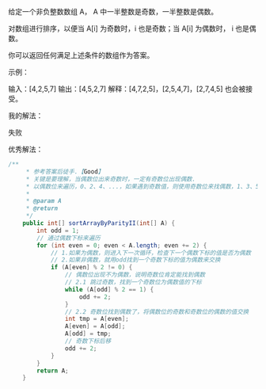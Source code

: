 给定一个非负整数数组 A， A 中一半整数是奇数，一半整数是偶数。

对数组进行排序，以便当 A[i] 为奇数时，i 也是奇数；当 A[i] 为偶数时， i 也是偶数。

你可以返回任何满足上述条件的数组作为答案。

 

示例：

输入：[4,2,5,7]
输出：[4,5,2,7]
解释：[4,7,2,5]，[2,5,4,7]，[2,7,4,5] 也会被接受。



我的解法：

失败



优秀解法：

```java
/**
	 * 参考答案后徒手.【Good】 
	 * 关键是要理解，当偶数位出来奇数时，一定有奇数位出现偶数.
	 * 以偶数位来遍历，0、2、4、...，如果遇到奇数值，则使用奇数位来找偶数，1、3、5...，如果找到了，则交换值； 然后进入下一轮偶数遍历...
	 * 
	 * @param A
	 * @return
	 */
	public int[] sortArrayByParityII(int[] A) {
		int odd = 1;
		// 通过偶数下标来遍历
		for (int even = 0; even < A.length; even += 2) {
			// 1.如果为偶数，则进入下一次循环，检查下一个偶数下标的值是否为偶数
			// 2.如果非偶数，就用odd找到一个奇数下标的值为偶数来交换
			if (A[even] % 2 != 0) {
				// 偶数位出现不为偶数，说明奇数位肯定能找到偶数
				// 2.1 跳过奇数，找到一个奇数位为偶数值的下标
				while (A[odd] % 2 == 1) {
					odd += 2;
				}
				// 2.2 奇数位找到偶数了，将偶数位的奇数和奇数位的偶数的值交换
				int tmp = A[even];
				A[even] = A[odd];
				A[odd] = tmp;
				// 奇数下标后移
				odd += 2;
			}
		}
		return A;
	}
```

